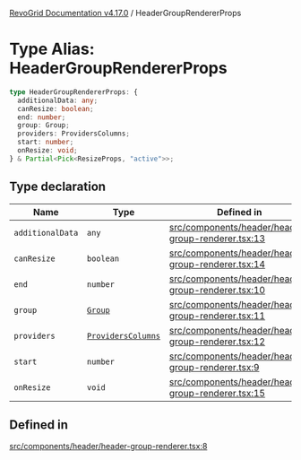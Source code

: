 [RevoGrid Documentation v4.17.0](README.md) / HeaderGroupRendererProps

# Type Alias: HeaderGroupRendererProps

```ts
type HeaderGroupRendererProps: {
  additionalData: any;
  canResize: boolean;
  end: number;
  group: Group;
  providers: ProvidersColumns;
  start: number;
  onResize: void;
} & Partial<Pick<ResizeProps, "active">>;
```

## Type declaration

| Name | Type | Defined in |
| ------ | ------ | ------ |
| `additionalData` | `any` | [src/components/header/header-group-renderer.tsx:13](https://github.com/revolist/revogrid/blob/4911b401b4ed4a1ad4f684e9c38c48b1c7ad2346/src/components/header/header-group-renderer.tsx#L13) |
| `canResize` | `boolean` | [src/components/header/header-group-renderer.tsx:14](https://github.com/revolist/revogrid/blob/4911b401b4ed4a1ad4f684e9c38c48b1c7ad2346/src/components/header/header-group-renderer.tsx#L14) |
| `end` | `number` | [src/components/header/header-group-renderer.tsx:10](https://github.com/revolist/revogrid/blob/4911b401b4ed4a1ad4f684e9c38c48b1c7ad2346/src/components/header/header-group-renderer.tsx#L10) |
| `group` | [`Group`](Interface.Group.md) | [src/components/header/header-group-renderer.tsx:11](https://github.com/revolist/revogrid/blob/4911b401b4ed4a1ad4f684e9c38c48b1c7ad2346/src/components/header/header-group-renderer.tsx#L11) |
| `providers` | [`ProvidersColumns`](Interface.ProvidersColumns.md) | [src/components/header/header-group-renderer.tsx:12](https://github.com/revolist/revogrid/blob/4911b401b4ed4a1ad4f684e9c38c48b1c7ad2346/src/components/header/header-group-renderer.tsx#L12) |
| `start` | `number` | [src/components/header/header-group-renderer.tsx:9](https://github.com/revolist/revogrid/blob/4911b401b4ed4a1ad4f684e9c38c48b1c7ad2346/src/components/header/header-group-renderer.tsx#L9) |
| `onResize` | `void` | [src/components/header/header-group-renderer.tsx:15](https://github.com/revolist/revogrid/blob/4911b401b4ed4a1ad4f684e9c38c48b1c7ad2346/src/components/header/header-group-renderer.tsx#L15) |

## Defined in

[src/components/header/header-group-renderer.tsx:8](https://github.com/revolist/revogrid/blob/4911b401b4ed4a1ad4f684e9c38c48b1c7ad2346/src/components/header/header-group-renderer.tsx#L8)
